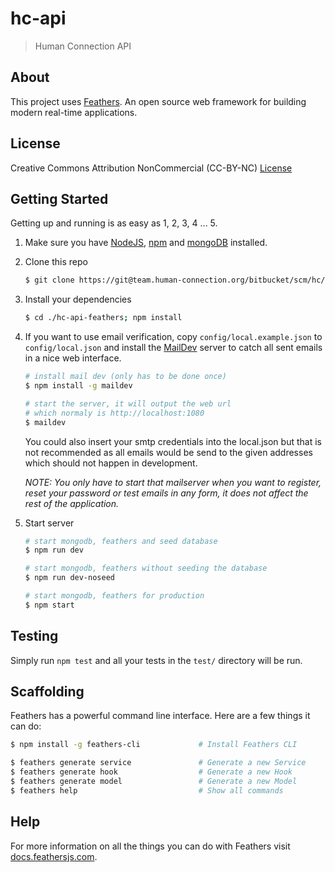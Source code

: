 # hc-api

> Human Connection API

## About

This project uses [Feathers](http://feathersjs.com). An open source web framework for building modern real-time applications.

## License
Creative Commons Attribution NonCommercial (CC-BY-NC) [License](License)

## Getting Started

Getting up and running is as easy as 1, 2, 3, 4 ... 5.

1. Make sure you have [NodeJS](https://nodejs.org/), [npm](https://www.npmjs.com/) and [mongoDB](https://www.mongodb.com/download-center#community)  installed.

2. Clone this repo
    ``` bash
    $ git clone https://git@team.human-connection.org/bitbucket/scm/hc/hc-api-feathers.git
    ```
    
3. Install your dependencies

    ``` bash
    $ cd ./hc-api-feathers; npm install
    ```
    
4. If you want to use email verification, copy `config/local.example.json` to `config/local.json` and install the [MailDev](https://github.com/djfarrelly/MailDev) 
    server to catch all sent emails in a nice web interface. 
    ``` bash
    # install mail dev (only has to be done once)
    $ npm install -g maildev
    
    # start the server, it will output the web url 
    # which normaly is http://localhost:1080
    $ maildev
    ```
    
    You could also insert your smtp credentials into the local.json but that is not recommended as all emails would be send
    to the given addresses which should not happen in development.
    
    *NOTE: You only have to start that mailserver when you want to register, reset your password or test emails in any form, it
           does not affect the rest of the application.*

5. Start server

    ``` bash
    # start mongodb, feathers and seed database
    $ npm run dev
   
    # start mongodb, feathers without seeding the database
    $ npm run dev-noseed
    
    # start mongodb, feathers for production
    $ npm start
    ```

## Testing

Simply run `npm test` and all your tests in the `test/` directory will be run.

## Scaffolding

Feathers has a powerful command line interface. Here are a few things it can do:

``` bash
$ npm install -g feathers-cli             # Install Feathers CLI

$ feathers generate service               # Generate a new Service
$ feathers generate hook                  # Generate a new Hook
$ feathers generate model                 # Generate a new Model
$ feathers help                           # Show all commands
```

## Help

For more information on all the things you can do with Feathers visit [docs.feathersjs.com](http://docs.feathersjs.com).
